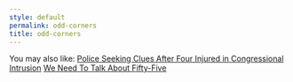 ```yaml
---
style: default
permalink: odd-corners
title: odd-corners
---
```

You may also like:
[Police Seeking Clues After Four Injured in Congressional Intrusion](http://scp-wiki.net/police-seeking-clues-after-four-injured-in-congressional-int)
[We Need To Talk About Fifty-Five](http://scp-wiki.net/we-need-to-talk-about-fifty-five)